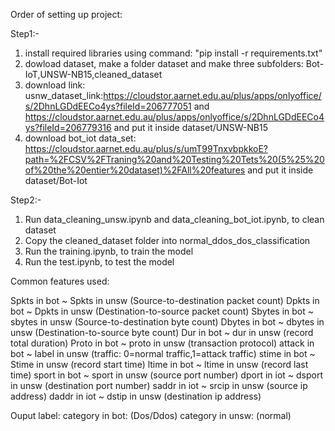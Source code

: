 Order of setting up project:

Step1:- 
1) install required libraries using command: "pip install -r requirements.txt"
2) dowload dataset, make a folder dataset and make three subfolders: Bot-IoT,UNSW-NB15,cleaned_dataset
3) download link: usnw_dataset_link:https://cloudstor.aarnet.edu.au/plus/apps/onlyoffice/s/2DhnLGDdEECo4ys?fileId=206777051 and https://cloudstor.aarnet.edu.au/plus/apps/onlyoffice/s/2DhnLGDdEECo4ys?fileId=206779316 and put it inside dataset/UNSW-NB15
4) download bot_iot data_set: https://cloudstor.aarnet.edu.au/plus/s/umT99TnxvbpkkoE?path=%2FCSV%2FTraning%20and%20Testing%20Tets%20(5%25%20of%20the%20entier%20dataset)%2FAll%20features and put it inside dataset/Bot-Iot


Step2:-
1) Run data_cleaning_unsw.ipynb and data_cleaning_bot_iot.ipynb, to clean dataset
2) Copy the cleaned_dataset  folder into normal_ddos_dos_classification 
3) Run the training.ipynb, to train the model
4) Run the test.ipynb, to test  the model

Common features used:

Spkts in bot ~ Spkts in unsw  (Source-to-destination packet count)
Dpkts in bot ~ Dpkts in unsw  (Destination-to-source packet count)
Sbytes in bot ~ sbytes in unsw  (Source-to-destination byte count)
Dbytes in bot ~ dbytes in unsw  (Destination-to-source byte count)
Dur in bot ~ dur in unsw (record total duration)
Proto in bot ~ proto in unsw (transaction protocol)
attack in bot ~  label in unsw (traffic: 0=normal traffic,1=attack traffic)
stime in bot ~ Stime in unsw  (record start time)
ltime in bot ~ ltime in unsw  (record last time)
sport in bot ~ sport in unsw  (source port number)
dport in iot ~ dsport in unsw (destination port number)
saddr in iot ~ srcip in unsw  (source ip address)
daddr in iot ~ dstip in unsw  (destination ip address)

Ouput label:
category in bot: (Dos/Ddos)
category in unsw: (normal)